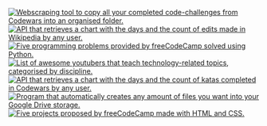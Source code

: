 <a href="https://github.com/JoseDeFreitas/CodewarsLogger"><img title="Webscraping tool to copy all your completed code-challenges from Codewars into an organised folder." src="https://img.shields.io/badge/CodewarsLogger-308e2f"></a>
<a href="https://github.com/JoseDeFreitas/wikipedia-edits-chart"><img title="API that retrieves a chart with the days and the count of edits made in Wikipedia by any user." src="https://img.shields.io/badge/Wikipedia Edits Chart-2c74c1"></a>
<a href="https://github.com/JoseDeFreitas/fcc-scientific-computing-with-python"><img title="Five programming problems provided by freeCodeCamp solved using Python." src="https://img.shields.io/badge/freeCodeCamp: Scientific Computing with Python-193daa"></a>
<a href="https://github.com/JoseDeFreitas/awesome-youtubers"><img title="List of awesome youtubers that teach technology-related topics, categorised by discipline." src="https://img.shields.io/badge/Awesome YouTubers-e01a1a"></a>
<a href="https://github.com/JoseDeFreitas/codewars-activity-chart"><img title="API that retrieves a chart with the days and the count of katas completed in Codewars by any user." src="https://img.shields.io/badge/Codewars Activity Chart-c63f11"></a>
<a href="https://github.com/JoseDeFreitas/BulkCreateGoogleDrive"><img title="Program that automatically creates any amount of files you want into your Google Drive storage." src="https://img.shields.io/badge/BulkCreateGoogleDrive-a9e01f"></a>
<a href="https://github.com/JoseDeFreitas/fcc-responsive-web-design"><img title="Five projects proposed by freeCodeCamp made with HTML and CSS." src="https://img.shields.io/badge/freeCodeCamp: Responsive Web Design-9a39ba"></a>

